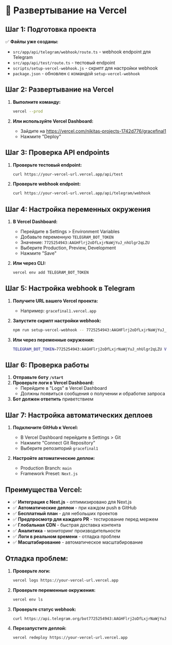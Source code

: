 # 🚀 Развертывание на Vercel

## Шаг 1: Подготовка проекта

✅ **Файлы уже созданы:**
- `src/app/api/telegram/webhook/route.ts` - webhook endpoint для Telegram
- `src/app/api/test/route.ts` - тестовый endpoint
- `scripts/setup-vercel-webhook.js` - скрипт для настройки webhook
- `package.json` - обновлен с командой `setup-vercel-webhook`

## Шаг 2: Развертывание на Vercel

1. **Выполните команду:**
   ```bash
   vercel --prod
   ```

2. **Или используйте Vercel Dashboard:**
   - Зайдите на https://vercel.com/nikitas-projects-1742d776/gracefinal1
   - Нажмите "Deploy"

## Шаг 3: Проверка API endpoints

1. **Проверьте тестовый endpoint:**
   ```bash
   curl https://your-vercel-url.vercel.app/api/test
   ```

2. **Проверьте webhook endpoint:**
   ```bash
   curl https://your-vercel-url.vercel.app/api/telegram/webhook
   ```

## Шаг 4: Настройка переменных окружения

1. **В Vercel Dashboard:**
   - Перейдите в Settings > Environment Variables
   - Добавьте переменную `TELEGRAM_BOT_TOKEN`
   - Значение: `7725254943:AAGHFlrj2oDfLxjrNaWjYuJ_nhUlgr2qLZU`
   - Выберите Production, Preview, Development
   - Нажмите "Save"

2. **Или через CLI:**
   ```bash
   vercel env add TELEGRAM_BOT_TOKEN
   ```

## Шаг 5: Настройка webhook в Telegram

1. **Получите URL вашего Vercel проекта:**
   - Например: `gracefinal1.vercel.app`

2. **Запустите скрипт настройки webhook:**
   ```bash
   npm run setup-vercel-webhook -- 7725254943:AAGHFlrj2oDfLxjrNaWjYuJ_nhUlgr2qLZU gracefinal1.vercel.app
   ```

3. **Или через переменные окружения:**
   ```bash
   TELEGRAM_BOT_TOKEN=7725254943:AAGHFlrj2oDfLxjrNaWjYuJ_nhUlgr2qLZU VERCEL_URL=gracefinal1.vercel.app npm run setup-vercel-webhook
   ```

## Шаг 6: Проверка работы

1. **Отправьте боту `/start`**
2. **Проверьте логи в Vercel Dashboard:**
   - Перейдите в "Logs" в Vercel Dashboard
   - Должны появиться сообщения о получении и обработке запроса
3. **Бот должен ответить** приветствием

## Шаг 7: Настройка автоматических деплоев

1. **Подключите GitHub к Vercel:**
   - В Vercel Dashboard перейдите в Settings > Git
   - Нажмите "Connect Git Repository"
   - Выберите репозиторий `gracefinal1`

2. **Настройте автоматические деплои:**
   - Production Branch: `main`
   - Framework Preset: `Next.js`

## Преимущества Vercel:

- ✅ **Интеграция с Next.js** - оптимизировано для Next.js
- ✅ **Автоматические деплои** - при каждом push в GitHub
- ✅ **Бесплатный план** - для небольших проектов
- ✅ **Предпросмотр для каждого PR** - тестирование перед мержем
- ✅ **Глобальная CDN** - быстрая доставка контента
- ✅ **Аналитика** - мониторинг производительности
- ✅ **Логи в реальном времени** - отладка проблем
- ✅ **Масштабирование** - автоматическое масштабирование

## Отладка проблем:

1. **Проверьте логи:**
   ```bash
   vercel logs https://your-vercel-url.vercel.app
   ```

2. **Проверьте переменные окружения:**
   ```bash
   vercel env ls
   ```

3. **Проверьте статус webhook:**
   ```bash
   curl https://api.telegram.org/bot7725254943:AAGHFlrj2oDfLxjrNaWjYuJ_nhUlgr2qLZU/getWebhookInfo
   ```

4. **Перезапустите деплой:**
   ```bash
   vercel redeploy https://your-vercel-url.vercel.app
   ```
